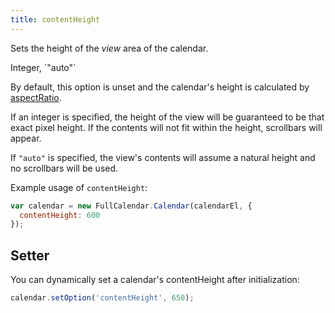 ```yaml
---
title: contentHeight
---
```


Sets the height of the *view* area of the calendar.

<div class='spec' markdown='1'>
Integer, `"auto"`
</div>

By default, this option is unset and the calendar's height is calculated by [aspectRatio](aspectRatio).

If an integer is specified, the height of the view will be guaranteed to be that exact pixel height.
If the contents will not fit within the height, scrollbars will appear.

If `"auto"` is specified, the view's contents will assume a natural height and no scrollbars will be used.

Example usage of `contentHeight`:

```js
var calendar = new FullCalendar.Calendar(calendarEl, {
  contentHeight: 600
});
```

## Setter

You can dynamically set a calendar's contentHeight after initialization:

```js
calendar.setOption('contentHeight', 650);
```
